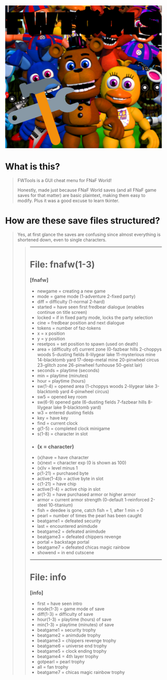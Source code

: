 <center>

![FWToolslogo](assets/logos/FWToolslogo.png)

</center>


# What is this?
> FWTools is a GUI cheat menu for FNaF World!
>
> Honestly, made just because FNaF World saves (and all FNaF game saves for that matter)
> are basic plaintext, making them easy to modify. Plus it was a good excuse to learn tkinter.

# How are these save files structured?
> Yes, at first glance the saves are confusing since almost everything is shortened down, even to
> single characters.
>
>> ---
>> # File: fnafw(1-3)
>> ### [fnafw]
>> - newgame = creating a new game
>> - mode = game mode (1-adventure 2-fixed party)
>> - diff = difficulty (1-normal 2-hard)
>> - started = have seen first fredbear dialogue (enables continue on title screen)
>> - locked = if in fixed party mode, locks the party selection
>> - cine = fredbear position and next dialogue
>> - tokens = number of faz-tokens
>> - x = x position
>> - y = y position
>> - resetpos = set position to spawn (used on death)
>> - area = (difficulty of) current zone (0-fazbear hills 2-choppys woods 5-dusting fields 8-lilygear lake 11-mysterious mine 14-blacktomb yard 17-deep-metal mine 20-pinwheel circus 23-glitch zone 26-pinwheel funhouse 50-geist lair)
>> - seconds = playtime (seconds)
>> - min = playtime (minutes)
>> - hour = playtime (hours)
>> - sw(1-4) = opened area (1-choppys woods 2-lilygear lake 3-blacktomb yard 4-pinwheel circus)
>> - sw5 = opened key room
>> - sw(6-9) opened gate (6-dusting fields 7-fazbear hills 8-lilygear lake 9-blacktomb yard)
>> - w3 = entered dusting fields
>> - key = have key
>> - find = current clock
>> - g(1-5) = completed clock minigame
>> - s(1-8) = character in slot
>> - ### (x = character)
>> - (x)have = have character
>> - (x)next = character exp (0 is shown as 100)
>> - (x)lv = level minus 1
>> - p(1-21) = purchased byte
>> - active(1-4)b = active byte in slot
>> - c(1-21) = have chip
>> - active(1-4) = active chip in slot
>> - ar(1-3) = have purchased armor or higher armor
>> - armor = current armor strength (0-default 1-reinforced 2-steel 10-titanium)
>> - fish = deedee is gone, catch fish = 1, after 1 min = 0
>> - pearl = number of times the pearl has been caught
>> - beatgame1 = defeated security
>> - last = encountered animdude
>> - beatgame2 = defeated animdude
>> - beatgame3 = defeated chippers revenge
>> - portal = backstage portal
>> - beatgame7 = defeated chicas magic rainbow
>> - showend = in end cutscene
>> ---
>> # File: info
>> ### [info]
>> - first = have seen intro
>> - mode(1-3) = game mode of save
>> - diff(1-3) = difficulty of save
>> - hour(1-3) = playtime (hours) of save
>> - min(1-3) = playtime (minutes) of save
>> - beatgame1 = security trophy
>> - beatgame2 = animdude trophy
>> - beatgame3 = chippers revenge trophy
>> - beatgame6 = universe end trophy
>> - beatgame5 = clock ending trophy
>> - beatgame4 = 4th layer trophy
>> - gotpearl = pearl trophy
>> - all = fan trophy
>> - beatgame7 = chicas magic rainbow trophy

